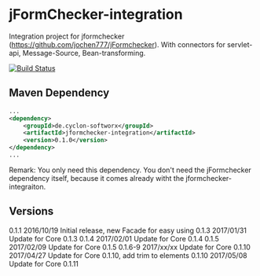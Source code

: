 # jFormChecker-integration

Integration project for jformchecker (https://github.com/jochen777/jFormchecker). With connectors for servlet-api, Message-Source, Bean-transforming. 


[![Build Status](https://travis-ci.org/jochen777/jFormchecker.svg?branch=master)](https://travis-ci.org/jochen777/jFormchecker)



## Maven Dependency


```xml
...
<dependency>
    <groupId>de.cyclon-softworx</groupId>
    <artifactId>jformchecker-integration</artifactId>
    <version>0.1.0</version>
</dependency>
...
```

Remark: You only need this dependency. You don't need the jFormchecker dependency itself, because it comes already witht the jformchecker-integraiton.

## Versions

0.1.1 2016/10/19 Initial release, new Facade for easy using
0.1.3 2017/01/31 Update for Core 0.1.3
0.1.4 2017/02/01 Update for Core 0.1.4
0.1.5 2017/02/09 Update for Core 0.1.5
0.1.6-9 2017/xx/xx Update for Core 
0.1.10 2017/04/27 Update for Core 0.1.10, add trim to elements
0.1.10 2017/05/08 Update for Core 0.1.11

